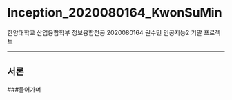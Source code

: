 # Inception_2020080164_KwonSuMin
한양대학교 산업융합학부 정보융합전공 2020080164 권수민
인공지능2 기말 프로젝트
***
## 서론
###들어가며
